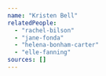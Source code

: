 ```yaml
---
name: "Kristen Bell"
relatedPeople:
  - "rachel-bilson"
  - "jane-fonda"
  - "helena-bonham-carter"
  - "elle-fanning"
sources: []
---
```


